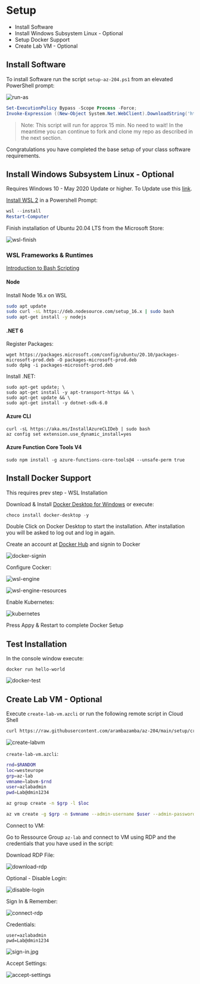 # Setup

- Install Software
- Install Windows Subsystem Linux - Optional
- Setup Docker Support
- Create Lab VM - Optional

## Install Software

To install Software run the script `setup-az-204.ps1` from an elevated PowerShell prompt:

![run-as](_images/run-as.jpg)

```powershell
Set-ExecutionPolicy Bypass -Scope Process -Force;
Invoke-Expression ((New-Object System.Net.WebClient).DownloadString('https://raw.githubusercontent.com/arambazamba/ng-adv/main/setup/setup-angular-dev.ps1'))
```

> Note: This script will run for approx 15 min. No need to wait! In the meantime you can continue to fork and clone my repo as described in the next section.

Congratulations you have completed the base setup of your class software requirements.

## Install Windows Subsystem Linux - Optional

Requires Windows 10 - May 2020 Update or higher. To Update use this [link](https://www.microsoft.com/de-de/software-download/windows10).

[Install WSL 2](https://docs.microsoft.com/en-us/windows/wsl/install) in a Powershell Prompt:

```powershell
wsl --install
Restart-Computer
```

Finish installation of Ubuntu 20.04 LTS from the Microsoft Store:

![wsl-finish](_images/wsl-finish.png)

### WSL Frameworks & Runtimes

[Introduction to Bash Scripting](https://www.taniarascia.com/how-to-create-and-use-bash-scripts/)

#### Node

Install Node 16.x on WSL

```bash
sudo apt update
sudo curl -sL https://deb.nodesource.com/setup_16.x | sudo bash
sudo apt-get install -y nodejs
```

#### .NET 6 

Register Packages:

```
wget https://packages.microsoft.com/config/ubuntu/20.10/packages-microsoft-prod.deb -O packages-microsoft-prod.deb
sudo dpkg -i packages-microsoft-prod.deb
```
Install .NET:

```
sudo apt-get update; \
sudo apt-get install -y apt-transport-https && \
sudo apt-get update && \
sudo apt-get install -y dotnet-sdk-6.0
```

#### Azure CLI

```
curl -sL https://aka.ms/InstallAzureCLIDeb | sudo bash
az config set extension.use_dynamic_install=yes
```

#### Azure Function Core Tools V4

```
sudo npm install -g azure-functions-core-tools@4 --unsafe-perm true
```

## Install Docker Support

This requires prev step - WSL Installation

Download & Install [Docker Desktop for Windows](https://desktop.docker.com/win/main/amd64/Docker%20Desktop%20Installer.exe?utm_source=docker&utm_medium=webreferral&utm_campaign=dd-smartbutton&utm_location=header) or execute:

```powershell
choco install docker-desktop -y
```

Double Click on Docker Desktop to start the installation. After installation you will be asked to log out and log in again.

Create an account at [Docker Hub](https://hub.docker.com/) and signin to Docker

![docker-signin](_images/docker-signin.png)

Configure Cocker:

![wsl-engine](_images/wsl-engine.png)

![wsl-engine-resources](_images/wsl-engine-resources.png)

Enable Kubernetes:

![kubernetes](_images/kubernetes.png)

Press Appy & Restart to complete Docker Setup

## Test Installation

In the console window execute:

```
docker run hello-world
```

![docker-test](_images/docker-test.png)

## Create Lab VM - Optional

Execute `create-lab-vm.azcli` or run the following remote script in Cloud Shell

```bash
curl https://raw.githubusercontent.com/arambazamba/az-204/main/setup/create-lab-vm.azcli | bash
```

![create-labvm](_images/create-lab-vm.jpg)

`create-lab-vm.azcli`:

```bash
rnd=$RANDOM
loc=westeurope
grp=az-lab
vmname=labvm-$rnd
user=azlabadmin
pwd=Lab@dmin1234

az group create -n $grp -l $loc

az vm create -g $grp -n $vmname --admin-username $user --admin-password $pwd --image MicrosoftWindowsDesktop:Windows-10:win10-21h2-pro-g2:latest --size Standard_E2s_v3 --public-ip-sku Standard
```

Connect to VM:

Go to Ressource Group `az-lab` and connect to VM using RDP and the credentials that you have used in the script:

Download RDP File:

![download-rdp](_images/download-rdp.jpg)

Optional - Disable Login:

![disable-login](_images/disable-login.jpg)

Sign In & Remember:

![connect-rdp](_images/trust-vm.jpg)

Credentials:

```
user=azlabadmin
pwd=Lab@dmin1234
```

![sign-in.jpg](_images/sign-in.jpg)

Accept Settings:

![accept-settings](_images/accept-settings.jpg)

